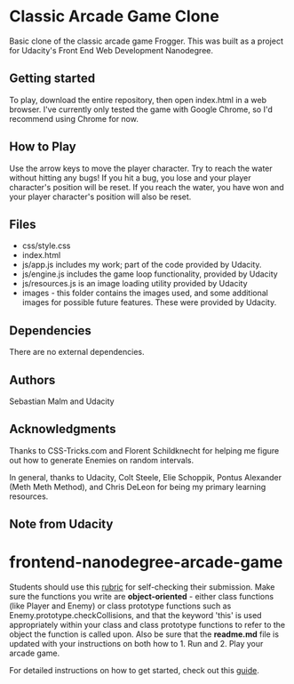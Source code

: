 # Classic Arcade Game Clone

Basic clone of the classic arcade game Frogger. This was built as a project for Udacity's Front End Web Development Nanodegree.

## Getting started

To play, download the entire repository, then open index.html in a web browser. I've currently only tested the game with Google Chrome, so I'd recommend using Chrome for now.

## How to Play

Use the arrow keys to move the player character. Try to reach the water without hitting any bugs! If you hit a bug, you lose and your player character's position will be reset. If you reach the water, you have won and your player character's position will also be reset.

## Files

* css/style.css
* index.html
* js/app.js includes my work; part of the code provided by Udacity.
* js/engine.js includes the game loop functionality, provided by Udacity
* js/resources.js is an image loading utility provided by Udacity
* images - this folder contains the images used, and some additional images for possible future features. These were provided by Udacity.

## Dependencies

There are no external dependencies.

## Authors

Sebastian Malm and Udacity

## Acknowledgments

Thanks to CSS-Tricks.com and Florent Schildknecht for helping me figure out how to generate Enemies on random intervals.

In general, thanks to Udacity, Colt Steele, Elie Schoppik, Pontus Alexander (Meth Meth Method), and Chris DeLeon for being my primary learning resources.

## Note from Udacity

frontend-nanodegree-arcade-game
===============================

Students should use this [rubric](https://review.udacity.com/#!/projects/2696458597/rubric) for self-checking their submission. Make sure the functions you write are **object-oriented** - either class functions (like Player and Enemy) or class prototype functions such as Enemy.prototype.checkCollisions, and that the keyword 'this' is used appropriately within your class and class prototype functions to refer to the object the function is called upon. Also be sure that the **readme.md** file is updated with your instructions on both how to 1. Run and 2. Play your arcade game.

For detailed instructions on how to get started, check out this [guide](https://docs.google.com/document/d/1v01aScPjSWCCWQLIpFqvg3-vXLH2e8_SZQKC8jNO0Dc/pub?embedded=true).
